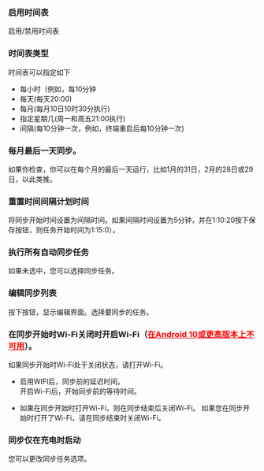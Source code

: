 ### 启用时间表

启用/禁用时间表

### 时间表类型

时间表可以指定如下

- 每小时（例如，每10分钟
- 每天(每天20:00)
- 每月(每月10日10时30分执行)
- 指定星期几(周一和周五21:00执行)
- 间隔(每10分钟一次，例如，终端重启后每10分钟一次)

### 每月最后一天同步。

如果你检查，你可以在每个月的最后一天运行，比如1月的31日，2月的28日或29日，以此类推。

### 重置时间间隔计划时间

将同步开始时间设置为间隔时间。如果间隔时间设置为5分钟，并在1:10:20按下保存按钮，则任务开始时间为1:15:0）。

### 执行所有自动同步任务

如果未选中，您可以选择同步任务。

### 编辑同步列表

按下按钮，显示编辑界面。选择要同步的任务。

### 在同步开始时Wi-Fi关闭时开启Wi-Fi（<span style="color: red;"><u>在Android 10或更高版本上不可用</u></span>）。

如果同步开始时Wi-Fi处于关闭状态，请打开Wi-Fi。

- 启用WIFI后，同步前的延迟时间。  
  开启Wi-Fi后，开始同步前的等待时间。

- 如果在同步开始时打开Wi-Fi，则在同步结束后关闭Wi-Fi。 
  如果您在同步开始时打开了Wi-Fi，请在同步结束时关闭Wi-Fi。

### 同步仅在充电时启动

您可以更改同步任务选项。